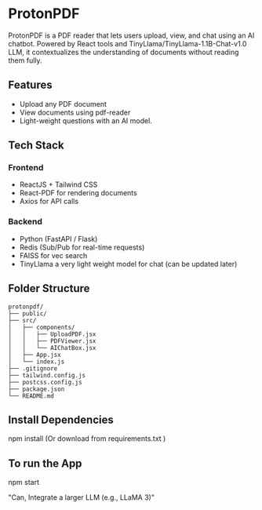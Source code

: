# ProtonPDF
ProtonPDF is a PDF reader that lets users upload, view, and chat using an AI chatbot. Powered by React tools and TinyLlama/TinyLlama-1.1B-Chat-v1.0 LLM, it contextualizes the understanding of documents without reading them fully.

## Features

- Upload any PDF document
- View documents using pdf-reader 
- Light-weight questions with an AI model.


## Tech Stack

### Frontend
- ReactJS + Tailwind CSS
- React-PDF for rendering documents
- Axios for API calls

### Backend
- Python (FastAPI / Flask)
- Redis (Sub/Pub for real-time requests)
- FAISS for vec search
- TinyLlama a very light weight model for chat (can be updated later)


## Folder Structure 
    protonpdf/
    ├── public/
    ├── src/
    │   ├── components/
    │   │   ├── UploadPDF.jsx
    │   │   ├── PDFViewer.jsx
    │   │   └── AIChatBox.jsx
    │   ├── App.jsx
    │   └── index.js
    ├── .gitignore
    ├── tailwind.config.js
    ├── postcss.config.js
    ├── package.json
    └── README.md


## Install Dependencies 
npm install (Or download from requirements.txt )

## To run the App
npm start

"Can,
Integrate a larger LLM (e.g., LLaMA 3)"

